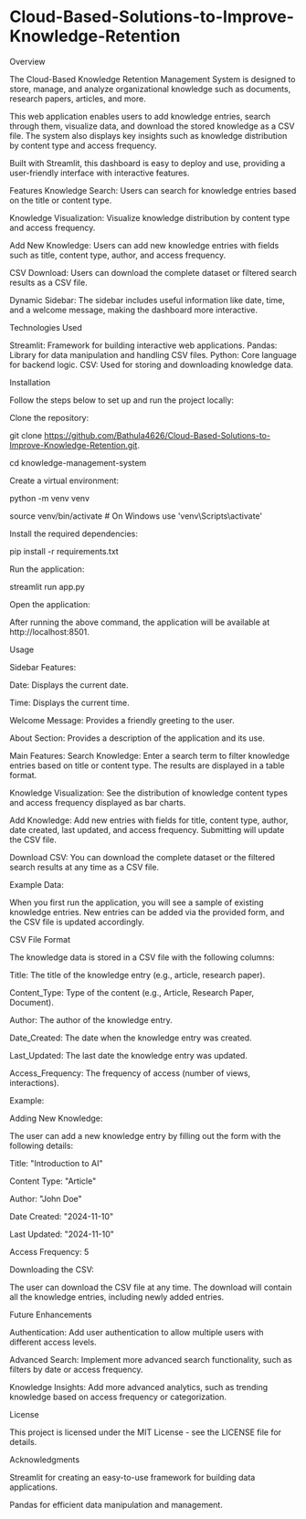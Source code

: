 # Cloud-Based-Solutions-to-Improve-Knowledge-Retention
Overview

The Cloud-Based Knowledge Retention Management System is designed to store, manage, and analyze organizational knowledge such as documents, research papers, articles, and more.

This web application enables users to add knowledge entries, search through them, visualize data, and download the stored knowledge as a CSV file. The system also displays key insights such as knowledge distribution by content type and access frequency.

Built with Streamlit, this dashboard is easy to deploy and use, providing a user-friendly interface with interactive features.

Features Knowledge Search: Users can search for knowledge entries based on the title or content type.

Knowledge Visualization: Visualize knowledge distribution by content type and access frequency.

Add New Knowledge: Users can add new knowledge entries with fields such as title, content type, author, and access frequency.

CSV Download: Users can download the complete dataset or filtered search results as a CSV file.

Dynamic Sidebar: The sidebar includes useful information like date, time, and a welcome message, making the dashboard more interactive.

Technologies Used

Streamlit: Framework for building interactive web applications. Pandas: Library for data manipulation and handling CSV files. Python: Core language for backend logic. CSV: Used for storing and downloading knowledge data.

Installation

Follow the steps below to set up and run the project locally:

Clone the repository:

git clone https://github.com/Bathula4626/Cloud-Based-Solutions-to-Improve-Knowledge-Retention.git.

cd knowledge-management-system

Create a virtual environment:

python -m venv venv

source venv/bin/activate # On Windows use 'venv\Scripts\activate'

Install the required dependencies:

pip install -r requirements.txt

Run the application:

streamlit run app.py

Open the application:

After running the above command, the application will be available at http://localhost:8501.

Usage

Sidebar Features:

Date: Displays the current date.

Time: Displays the current time.

Welcome Message: Provides a friendly greeting to the user.

About Section: Provides a description of the application and its use.

Main Features: Search Knowledge: Enter a search term to filter knowledge entries based on title or content type. The results are displayed in a table format.

Knowledge Visualization: See the distribution of knowledge content types and access frequency displayed as bar charts.

Add Knowledge: Add new entries with fields for title, content type, author, date created, last updated, and access frequency. Submitting will update the CSV file.

Download CSV: You can download the complete dataset or the filtered search results at any time as a CSV file.

Example Data:

When you first run the application, you will see a sample of existing knowledge entries. New entries can be added via the provided form, and the CSV file is updated accordingly.

CSV File Format

The knowledge data is stored in a CSV file with the following columns:

Title: The title of the knowledge entry (e.g., article, research paper).

Content_Type: Type of the content (e.g., Article, Research Paper, Document).

Author: The author of the knowledge entry.

Date_Created: The date when the knowledge entry was created.

Last_Updated: The last date the knowledge entry was updated.

Access_Frequency: The frequency of access (number of views, interactions).

Example:

Adding New Knowledge:

The user can add a new knowledge entry by filling out the form with the following details:

Title: "Introduction to AI"

Content Type: "Article"

Author: "John Doe"

Date Created: "2024-11-10"

Last Updated: "2024-11-10"

Access Frequency: 5

Downloading the CSV:

The user can download the CSV file at any time. The download will contain all the knowledge entries, including newly added entries.

Future Enhancements

Authentication: Add user authentication to allow multiple users with different access levels.

Advanced Search: Implement more advanced search functionality, such as filters by date or access frequency.

Knowledge Insights: Add more advanced analytics, such as trending knowledge based on access frequency or categorization.

License

This project is licensed under the MIT License - see the LICENSE file for details.

Acknowledgments

Streamlit for creating an easy-to-use framework for building data applications.

Pandas for efficient data manipulation and management.
